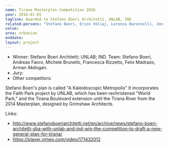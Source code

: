 ```yaml
---
name: Tirana Masterplan Competition 2016
year: 2016-01-01
tagline: Awarded to Stefano Boeri Architetti, UNLAB, IND
related-persons: "Stefano Boeri, Erion Veliaj, Lorenza Baroncelli, Joni Baboçi, Andreas Faoro, Michele Brunello, Francesca Rizzetto, Felix Madrazo, Arman Akdogan"
value:
area: urbanism
enddate:
layout: project
---
```

* Winner: Stefano Boeri Architetti; UNLAB; IND. Team: Stefano Boeri, Andreas Faoro, Michele Brunello, Francesca Rizzetto, Felix Madrazo, Arman Akdogan.
* Jury:
* Other competitors:

Stefano Boeri's plan is called "A Kaleidoscopic Metropolis"
It incorporates the Faith Park project by UNLAB, which has been rechristened "World Park," and the Tirana Boulevard extension until the Tirana River from the 2014 Masterplan, designed by Grimshaw Architects.

Links:
* <http://www.stefanoboeriarchitetti.net/en/archive/news/stefano-boeri-architetti-sba-with-unlab-and-ind-win-the-competition-to-draft-a-new-general-plan-for-tirana/>
* <https://player.vimeo.com/video/171432012>
